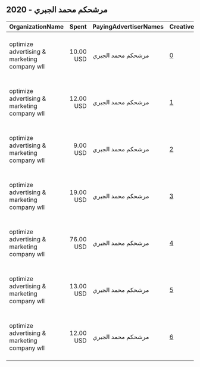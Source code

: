 ## 2020 - مرشحكم محمد الجبري 
|OrganizationName|Spent|PayingAdvertiserNames|CreativeUrls|Impressions|Genders|AgeBrackets|CountryCodes|BillingAddresses|CandidateBallotInformation|
|:---|---:|:---|:---|---:|:---|:---|:---|:---|:---|
|optimize advertising & marketing company wll|10.00 USD|مرشحكم محمد الجبري|[0](https://www.snap.com/political-ads/asset/f50796d064d8254d085749f9a232bc81b104cfd8ca71b0288b5667b9c1b40b0f?mediaType=mp4)|2,775||21+|kuwait|"jaber almubarak st, behbehani complex, m floor, office 56,KUWAIT CITY,13046,KW"||
|optimize advertising & marketing company wll|12.00 USD|مرشحكم محمد الجبري|[1](https://www.snap.com/political-ads/asset/131393473380d01229d9e9d8d7e7f00c8e5185bb03e3f00722316816ee3625c8?mediaType=mp4)|3,327||21+|kuwait|"jaber almubarak st, behbehani complex, m floor, office 56,KUWAIT CITY,13046,KW"||
|optimize advertising & marketing company wll|9.00 USD|مرشحكم محمد الجبري|[2](https://www.snap.com/political-ads/asset/bd02cf91f01e56b06791c097a8de51caa6b304fdb0a2ca69d4283a47df3e7351?mediaType=mp4)|2,572||21+|kuwait|"jaber almubarak st, behbehani complex, m floor, office 56,KUWAIT CITY,13046,KW"||
|optimize advertising & marketing company wll|19.00 USD|مرشحكم محمد الجبري|[3](https://www.snap.com/political-ads/asset/359a81234aee3e71d70382f187737f978063429b16b96c2c27e1faa47c99aeb8?mediaType=mp4)|5,009||21+|kuwait|"jaber almubarak st, behbehani complex, m floor, office 56,KUWAIT CITY,13046,KW"||
|optimize advertising & marketing company wll|76.00 USD|مرشحكم محمد الجبري|[4](https://www.snap.com/political-ads/asset/24ef1b0d47d886377bbac4cf77dc992521ff112f4ff402c244504d02d908ef40?mediaType=jpg)|20,258||21+|kuwait|"jaber almubarak st, behbehani complex, m floor, office 56,KUWAIT CITY,13046,KW"||
|optimize advertising & marketing company wll|13.00 USD|مرشحكم محمد الجبري|[5](https://www.snap.com/political-ads/asset/be789be09d67345b28fef7bff240ce778e100def2c2503b092bdaed630294c8c?mediaType=mp4)|3,505||21+|kuwait|"jaber almubarak st, behbehani complex, m floor, office 56,KUWAIT CITY,13046,KW"||
|optimize advertising & marketing company wll|12.00 USD|مرشحكم محمد الجبري|[6](https://www.snap.com/political-ads/asset/55d06caed4174381ceac2b94a72c5c117a46b3b9c79469b5049838c3a8d3bc6e?mediaType=mp4)|3,397||21+|kuwait|"jaber almubarak st, behbehani complex, m floor, office 56,KUWAIT CITY,13046,KW"||
